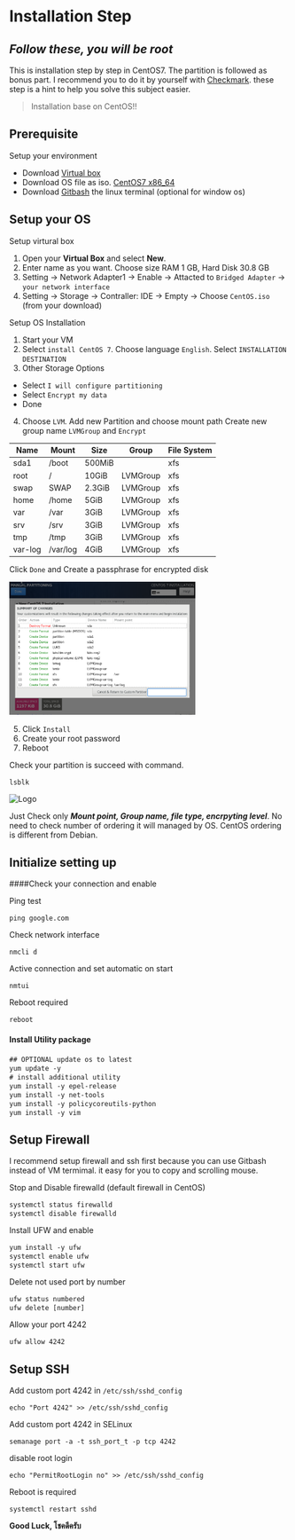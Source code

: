 
  

# Installation Step
## _Follow these, you will be root_

This is installation step by step in CentOS7. The partition is followed as bonus part.
I recommend you to do it by yourself with [Checkmark]. these step is a hint to help you solve this subject easier.

> Installation base on CentOS!!

## Prerequisite
Setup your environment

- Download [Virtual box](https://www.virtualbox.org/wiki/Downloads)
- Download OS file as iso. [CentOS7 x86_64](https://www.centos.org/download/)
- Download [Gitbash](https://git-scm.com/) the linux terminal (optional for window os)

  

## Setup your OS
Setup virtural box
1. Open your **Virtual Box** and select **New**.
2. Enter name as you want. Choose size RAM 1 GB, Hard Disk 30.8 GB
3. Setting -> Network Adapter1 -> Enable -> Attacted to `Bridged Adapter` -> `your network interface`
4. Setting -> Storage -> Contraller: IDE -> Empty -> Choose `CentOS.iso` (from your download)

Setup OS Installation
1. Start your VM
2. Select `install CentOS 7`. Choose language `English`. Select `INSTALLATION DESTINATION`
3. Other Storage Options
- Select `I will configure partitioning`
- Select `Encrypt my data`
- Done
4. Choose `LVM`. Add new Partition and choose mount path
Create new group name `LVMGroup` and `Encrypt`

| Name | Mount  | Size | Group |File System |
|--|--|--|--|--|
| sda1	| /boot	| 500MiB | | xfs |
| root	| / 	| 10GiB| LVMGroup | xfs |
| swap	| SWAP	|2.3GiB| LVMGroup | xfs |
| home	| /home	| 5GiB | LVMGroup | xfs |
| var	| /var	| 3GiB | LVMGroup | xfs |
| srv	| /srv	| 3GiB | LVMGroup | xfs |
| tmp	| /tmp	| 3GiB | LVMGroup | xfs |
|var-log| /var/log| 4GiB | LVMGroup | xfs |

Click `Done`  and Create a passphrase for encrypted disk
<div align="left">
    <img src="https://raw.githubusercontent.com/viruskizz/42Bangkok-Born2beroot/main/Installation/CentOs-Setup-Partition.png" alt="Logo" height="240">
</div>

5. Click `Install`
6. Create your root password
7. Reboot

Check your partition is succeed with command.
```
lsblk
````

<div align="left">
    <img src="https://raw.githubusercontent.com/viruskizz/42Bangkok-Born2beroot/main/Installation/CentOs-lsblk.png" alt="Logo" height="240">
</div>

Just Check only **_Mount point, Group name, file type, encrpyting level_**. No need to check number of ordering it will managed by OS. CentOS ordering is different from Debian.

## Initialize setting up

####Check your connection and enable

Ping test
```
ping google.com
```
Check network interface
```
nmcli d
```
Active connection and set automatic on start
```
nmtui
```
Reboot required
```
reboot
```

#### Install Utility package
```
## OPTIONAL update os to latest
yum update -y
# install additional utility
yum install -y epel-release
yum install -y net-tools
yum install -y policycoreutils-python
yum install -y vim
```

## Setup Firewall
I recommend setup firewall and ssh first because you can use Gitbash instead of VM termimal. it easy for you to copy and scrolling mouse.


Stop and Disable firewalld (default firewall in CentOS)
```
systemctl status firewalld
systemctl disable firewalld
```
Install UFW and enable
```
yum install -y ufw
systemctl enable ufw
systemctl start ufw
```
Delete not used port by number
```
ufw status numbered
ufw delete [number]
```
Allow your port 4242
```
ufw allow 4242
```

## Setup SSH
Add custom port 4242 in `/etc/ssh/sshd_config`
```
echo "Port 4242" >> /etc/ssh/sshd_config
```
Add custom port 4242 in SELinux
```
semanage port -a -t ssh_port_t -p tcp 4242
```
disable root login
```
echo "PermitRootLogin no" >> /etc/ssh/sshd_config
```
Reboot is required
```
systemctl restart sshd
```

**Good Luck, โชคดีครับ**

  

[checkmark]: https://docs.google.com/spreadsheets/d/1o_YzwE3fOP6ivc68Ipey1HwCWo0oaG5ZFlyEkMFQwRs/edit#gid=1386834576